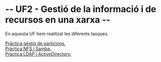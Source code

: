 <h1>-- UF2 - Gestió de la informació i de recursos en una xarxa --</h1>

En aquesta UF hem realitzat les diferents tasques.

<a href="https://htmlpreview.github.io/?https://github.com/amartiinezg/ProjectesDAM/blob/main/M%C3%B2duls/M01-SistemasInform%C3%A1ticos/UF2%20-%20Gesti%C3%B3%20de%20la%20informaci%C3%B3%20i%20de%20recursos%20en%20una%20Xarxa/Pr%C3%A0ctica%20gesti%C3%B3%20de%20particions/PrcticaGestideparticionsngelMartnez.docx.html">Pràctica gestió de particions.</a><br>
<a href="https://htmlpreview.github.io/?https://github.com/amartiinezg/ProjectesDAM/blob/main/M%C3%B2duls/M01-SistemasInform%C3%A1ticos/UF2%20-%20Gesti%C3%B3%20de%20la%20informaci%C3%B3%20i%20de%20recursos%20en%20una%20Xarxa/Pr%C3%A0ctica%20NFS%20i%20Samba/PrcticaNFSSamba.html">Pràctica NFS i Samba.</a><br>
<a href="https://htmlpreview.github.io/?https://github.com/amartiinezg/ProjectesDAM/blob/main/M%C3%B2duls/M01-SistemasInform%C3%A1ticos/UF2%20-%20Gesti%C3%B3%20de%20la%20informaci%C3%B3%20i%20de%20recursos%20en%20una%20Xarxa/Pr%C3%A0ctica%20LDAP%20i%20ActiveDirectory/PrcticaLDAPiActiveDirectory.html">Pràctica LDAP i ActiveDirectory.</a>
